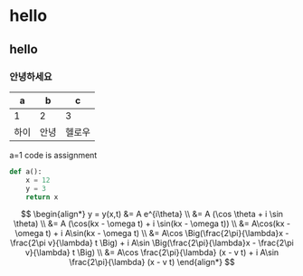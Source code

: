 # hello

## hello

### 안녕하세요

| a    | b    | c      |
| ---- | ---- | ------ |
| 1    | 2    | 3      |
| 하이 | 안녕 | 헬로우 |

a=1  code is assignment

~~~python
def a():
    x = 12
    y = 3
    return x
~~~

$$
\begin{align*}
y = y(x,t) &= A e^{i\theta} \\
&= A (\cos \theta + i \sin \theta) \\
&= A (\cos(kx - \omega t) + i \sin(kx - \omega t)) \\
&= A\cos(kx - \omega t) + i A\sin(kx - \omega t)  \\
&= A\cos \Big(\frac{2\pi}{\lambda}x - \frac{2\pi v}{\lambda} t \Big) + i A\sin \Big(\frac{2\pi}{\lambda}x - \frac{2\pi v}{\lambda} t \Big)  \\
&= A\cos \frac{2\pi}{\lambda} (x - v t) + i A\sin \frac{2\pi}{\lambda} (x - v t)
\end{align*}
$$
